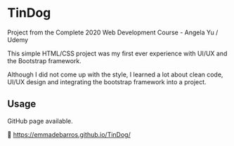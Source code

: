 # TinDog

Project from the Complete 2020 Web Development Course - Angela Yu / Udemy

This simple HTML/CSS project was my first ever experience with UI/UX and the Bootstrap framework.

Although I did not come up with the style, I learned a lot about clean code, UI/UX design and integrating the bootstrap framework into a project.

## Usage

GitHub page available.

🔗 https://emmadebarros.github.io/TinDog/

